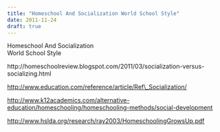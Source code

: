 ```yaml
---
title: "Homeschool And Socialization World School Style"
date: 2011-11-24
draft: true
---
```


Homeschool And Socialization  
World School Style  
  
  
  
  
  

<!--more--> http://homeschoolreview.blogspot.com/2011/03/socialization-versus-socializing.html  
  
http://www.education.com/reference/article/Ref\_Socialization/  
  
http://www.k12academics.com/alternative-education/homeschooling/homeschooling-methods/social-development  
  
http://www.hslda.org/research/ray2003/HomeschoolingGrowsUp.pdf
